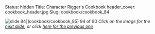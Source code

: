 Status: hidden
Title: Character Rigger's Cookbook
header_cover: cookbook_header.jpg
Slug: cookbook/cookbook_84

![slide 84](https://dl.dropboxusercontent.com/u/2977490/presentations/cookbook/img84.jpg)](cookbook/cookbook_85)
84 of 90
_Click on the image for the [next slide](cookbook/cookbook_85), or click [here for the previous one](cookbook/cookbook_83)_
